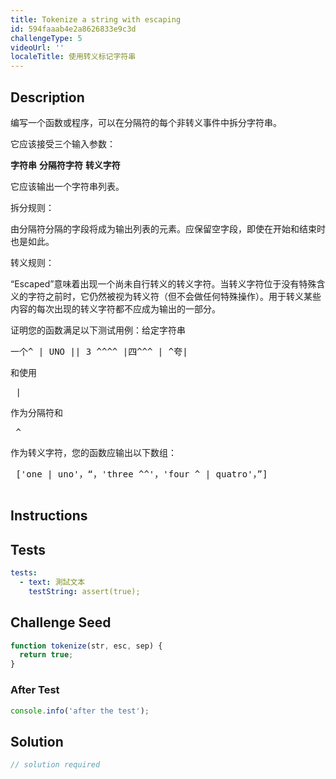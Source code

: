 ```yaml
---
title: Tokenize a string with escaping
id: 594faaab4e2a8626833e9c3d
challengeType: 5
videoUrl: ''
localeTitle: 使用转义标记字符串
---
```


## Description
<section id="description"><p>编写一个函数或程序，可以在分隔符的每个非转义事件中拆分字符串。 </p><p>它应该接受三个输入参数： </p> <b>字符串</b> <b>分隔符字符</b> <b>转义字符</b> <p>它应该输出一个字符串列表。 </p><p>拆分规则： </p>由分隔符分隔的字段将成为输出列表的元素。应保留空字段，即使在开始和结束时也是如此。 <p>转义规则： </p> “Escaped”意味着出现一个尚未自行转义的转义字符。当转义字符位于没有特殊含义的字符之前时，它仍然被视为转义符（但不会做任何特殊操作）。用于转义某些内容的每次出现的转义字符都不应成为输出的一部分。 <p>证明您的函数满足以下测试用例：给定字符串</p><pre>一个^ | UNO || 3 ^^^^ |四^^^ | ^夸| </pre>和使用<pre> | </pre>作为分隔符和<pre> ^ </pre>作为转义字符，您的函数应输出以下数组： <p></p><pre> [&#39;one | uno&#39;，“，&#39;three ^^&#39;，&#39;four ^ | quatro&#39;，”]
  </pre></section>

## Instructions
<section id="instructions">
</section>

## Tests
<section id='tests'>

```yml
tests:
  - text: 測試文本
    testString: assert(true);

```

</section>

## Challenge Seed
<section id='challengeSeed'>

<div id='js-seed'>

```js
function tokenize(str, esc, sep) {
  return true;
}

```

</div>


### After Test
<div id='js-teardown'>

```js
console.info('after the test');
```

</div>

</section>

## Solution
<section id='solution'>

```js
// solution required
```
</section>
